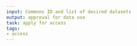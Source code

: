 ```yaml
---
input: Commons ID and list of desired datasets
output: approval for data use
task: apply for access
tags:
- access
---
```

